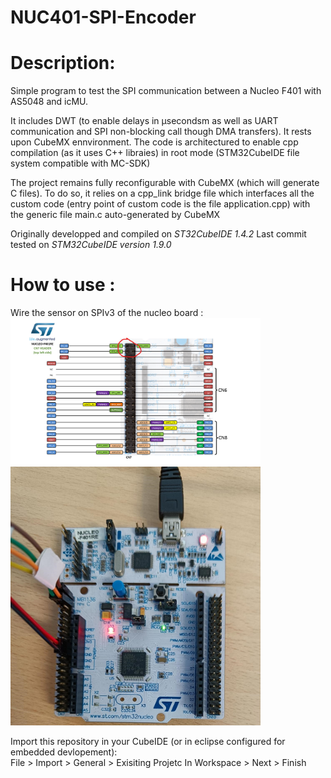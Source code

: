 # NUC401-SPI-Encoder

# Description:  
Simple program to test the SPI communication between a Nucleo F401 with AS5048 and icMU.

It includes DWT (to enable delays in µsecondsm as well as UART communication and SPI non-blocking call though DMA transfers). It rests upon CubeMX ennvironment. 
The code is architectured to enable cpp compilation (as it uses C++ libraies) in root mode (STM32CubeIDE file system compatible with MC-SDK)

The project remains fully reconfigurable with CubeMX (which will generate C files).
To do so, it relies on a cpp_link bridge file which interfaces all the custom code (entry point of custom code is the file application.cpp) with the 
generic file main.c auto-generated by CubeMX
  
  
  
Originally developped and compiled on *ST32CubeIDE 1.4.2*
Last commit tested on *STM32CubeIDE version 1.9.0*


# How to use :  

Wire the sensor on SPIv3 of the nucleo board :  
<img alt="schematics" src="media/Schematics.png" width="400" >
<img alt="picture" src="media/Picture.jpg" width="400" >

Import this repository in your CubeIDE (or in eclipse configured for embedded devlopement):  
File > Import > General > Exisiting Projetc In Workspace > Next > Finish

